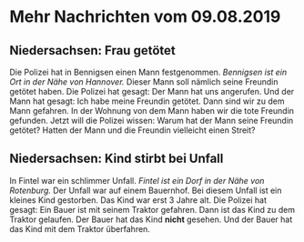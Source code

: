 # Mehr Nachrichten vom 09.08.2019


## Niedersachsen: Frau getötet
Die Polizei hat in Bennigsen einen Mann festgenommen. 
*Bennigsen ist ein Ort in der Nähe von Hannover.* Dieser Mann soll nämlich seine Freundin getötet haben. Die Polizei hat gesagt: Der Mann hat uns angerufen. Und der Mann hat gesagt: Ich habe meine Freundin getötet. Dann sind wir zu dem Mann gefahren. In der Wohnung von dem Mann haben wir die tote Freundin gefunden. Jetzt will die Polizei wissen: Warum hat der Mann seine Freundin getötet? Hatten der Mann und die Freundin vielleicht einen Streit? 

## Niedersachsen: Kind stirbt bei Unfall
In Fintel war ein schlimmer Unfall. 
*Fintel ist ein Dorf in der Nähe von Rotenburg.* Der Unfall war auf einem Bauernhof. Bei diesem Unfall ist ein kleines Kind gestorben. Das Kind war erst 3 Jahre alt. Die Polizei hat gesagt: Ein Bauer ist mit seinem Traktor gefahren. Dann ist das Kind zu dem Traktor gelaufen. Der Bauer hat das Kind **nicht** gesehen. Und der Bauer hat das Kind mit dem Traktor überfahren. 
